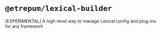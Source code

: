 # `@etrepum/lexical-builder`

[EXPERIMENTAL] A high-level way to manage Lexical config and plug-ins for any framework
